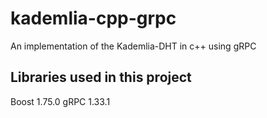 # kademlia-cpp-grpc
An implementation of the Kademlia-DHT in c++ using gRPC

## Libraries used in this project

Boost 1.75.0
gRPC 1.33.1
